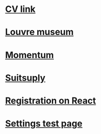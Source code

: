 # [CV link](https://anaistat.github.io/Portfolio/CV/)
# [Louvre museum](https://anaistat.github.io/Portfolio/Louvre-museum/)
# [Momentum](https://anaistat.github.io/Portfolio/momentum/)
# [Suitsuply](https://anaistat.github.io/Portfolio/Suitsuply/)
# [Registration on React](https://immense-shore-42213.herokuapp.com/)
# [Settings test page](https://anaistat.github.io/techcore_test/)
